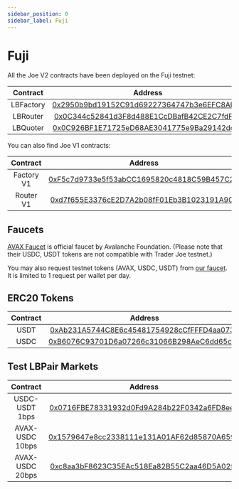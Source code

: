 ```yaml
---
sidebar_position: 0
sidebar_label: Fuji
---
```


# Fuji

All the Joe V2 contracts have been deployed on the Fuji testnet:

| Contract  |                                                            Address                                                            |
| :-------: | :---------------------------------------------------------------------------------------------------------------------------: |
| LBFactory | [0x2950b9bd19152C91d69227364747b3e6EFC8Ab7F](https://testnet.snowtrace.io/address/0x2950b9bd19152C91d69227364747b3e6EFC8Ab7F) |
| LBRouter  | [0x0C344c52841d3F8d488E1CcDBafB42CE2C7fdFA9](https://testnet.snowtrace.io/address/0x0C344c52841d3F8d488E1CcDBafB42CE2C7fdFA9) |
| LBQuoter  | [0x0C926BF1E71725eD68AE3041775e9Ba29142dca9](https://testnet.snowtrace.io/address/0x0C926BF1E71725eD68AE3041775e9Ba29142dca9) |

You can also find Joe V1 contracts:

|  Contract  |                                                            Address                                                            |
| :--------: | :---------------------------------------------------------------------------------------------------------------------------: |
| Factory V1 | [0xF5c7d9733e5f53abCC1695820c4818C59B457C2C](https://testnet.snowtrace.io/address/0xF5c7d9733e5f53abCC1695820c4818C59B457C2C) |
| Router V1  | [0xd7f655E3376cE2D7A2b08fF01Eb3B1023191A901](https://testnet.snowtrace.io/address/0xd7f655E3376cE2D7A2b08fF01Eb3B1023191A901) |

## Faucets

[AVAX Faucet](https://faucet.avax.network/) is official faucet by Avalanche Foundation. (Please note that their USDC, USDT tokens are not compatible with Trader Joe testnet.)

You may also request testnet tokens (AVAX, USDC, USDT) from [our faucet](https://testnet.snowtrace.io/address/0x2F416a337c8DbD75E9c0a9c276ad948Aa155Cd25#writeContract). It is limited to 1 request per wallet per day.

## ERC20 Tokens

| Contract |                                                                   Address                                                                   |
| :------: | :-----------------------------------------------------------------------------------------------------------------------------------------: |
|   USDT   | [0xAb231A5744C8E6c45481754928cCfFFFD4aa0732](https://testnet.snowtrace.io/address/0xAb231A5744C8E6c45481754928cCfFFFD4aa0732#writeContract) |
|   USDC   | [0xB6076C93701D6a07266c31066B298AeC6dd65c2d](https://testnet.snowtrace.io/address/0xB6076C93701D6a07266c31066B298AeC6dd65c2d#writeContract) |

## Test LBPair Markets

|    Contract     |                                                            Address                                                            |
| :-------------: | :---------------------------------------------------------------------------------------------------------------------------: |
| USDC-USDT 1bps  | [0x0716FBE78331932d0Fd9A284b22F0342a6FD8ee8](https://testnet.snowtrace.io/address/0x0716FBE78331932d0Fd9A284b22F0342a6FD8ee8) |
| AVAX-USDC 10bps | [0x1579647e8cc2338111e131A01AF62d85870A659b](https://testnet.snowtrace.io/address/0x1579647e8cc2338111e131A01AF62d85870A659b) |
| AVAX-USDC 20bps | [0xc8aa3bF8623C35EAc518Ea82B55C2aa46D5A02f6](https://testnet.snowtrace.io/address/0xc8aa3bF8623C35EAc518Ea82B55C2aa46D5A02f6) |
